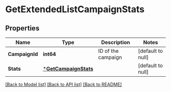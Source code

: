 # GetExtendedListCampaignStats

## Properties
Name | Type | Description | Notes
------------ | ------------- | ------------- | -------------
**CampaignId** | **int64** | ID of the campaign | [default to null]
**Stats** | [***GetCampaignStats**](GetCampaignStats.md) |  | [default to null]

[[Back to Model list]](../README.md#documentation-for-models) [[Back to API list]](../README.md#documentation-for-api-endpoints) [[Back to README]](../README.md)


